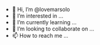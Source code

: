 - 👋 Hi, I’m @lovemarsolo
- 👀 I’m interested in ...
- 🌱 I’m currently learning ...
- 💞️ I’m looking to collaborate on ...
- 📫 How to reach me ...

<!---
lovemarsolo/lovemarsolo is a ✨ special ✨ repository because its `README.md` (this file) appears on your GitHub profile.
You can click the Preview link to take a look at your changes.
--->

